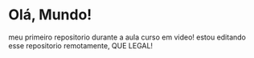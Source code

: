 # Olá, Mundo!
meu primeiro repositorio durante a aula curso em video!
 estou editando esse repositorio remotamente, QUE LEGAL!
